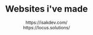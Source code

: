 <h1 align="center">Websites i've made</h1>

<p align="center">
  <a>https://isakdev.com/</a>
  <br>
  <a>https://locus.solutions/</a>
</p>


                    


